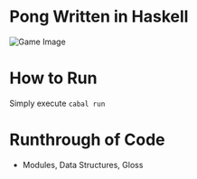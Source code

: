 # Pong Written in Haskell
![Game Image](https://i.imgur.com/FMB28WZ.png)

# How to Run
Simply execute `cabal run`

# Runthrough of Code
- Modules, Data Structures, Gloss
